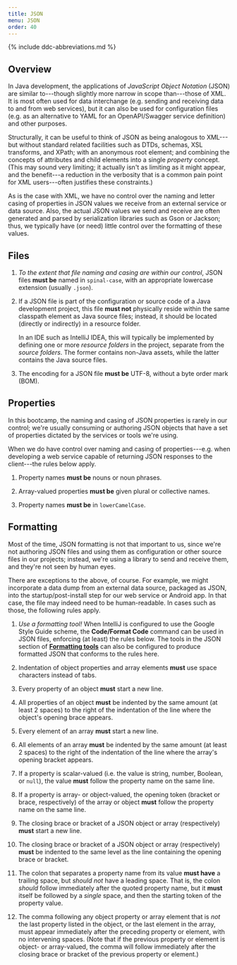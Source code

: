 ```yaml
---
title: JSON
menu: JSON
order: 40
---
```


{% include ddc-abbreviations.md %}
      
## Overview

In Java development, the applications of _JavaScript Object Notation_ (JSON) are similar to---though slightly more narrow in scope than---those of XML. It is most often used for data interchange (e.g. sending and receiving data to and from web services), but it can also be used for configuration files (e.g. as an alternative to YAML for an OpenAPI/Swagger service definition) and other purposes.

Structurally, it can be useful to think of JSON as being analogous to XML---but without standard related facilities such as DTDs, schemas, XSL transforms, and XPath; with an anonymous root element; and combining the concepts of attributes and child elements into a single _property_ concept. (This may sound very limiting; it actually isn't as limiting as it might appear, and the benefit---a reduction in the verbosity that is a common pain point for XML users---often justifies these constraints.)

As is the case with XML, we have no control over the naming and letter casing of properties in JSON values we receive from an external service or data source. Also, the actual JSON values we send and receive are often generated and parsed by serialization libraries such as Gson or Jackson; thus, we typically have (or need) little control over the formatting of these values.

## Files

1. _To the extent that file naming and casing are within our control_, JSON files **must be** named in `spinal-case`, with an appropriate lowercase extension (usually `.json`).

2. If a JSON file is part of the configuration or source code of a Java development project, this file **must not** physically reside within the same classpath element as Java source files; instead, it should be located (directly or indirectly) in a resource folder.

    In an IDE such as IntelliJ IDEA, this will typically be implemented by defining one or more _resource folders_ in the project, separate from the _source folders_. The former contains non-Java assets, while the latter contains the Java source files.

3. The encoding for a JSON file **must be** UTF-8, without a byte order mark (BOM).

## Properties

In this bootcamp, the naming and casing of JSON properties is rarely in our control; we're usually consuming or authoring JSON objects that have a set of properties dictated by the services or tools we're using.

When we do have control over naming and casing of properties---e.g. when developing a web service capable of returning JSON responses to the client---the rules below apply.

1. Property names **must be** nouns or noun phrases.

2. Array-valued properties **must be** given plural or collective names.

3. Property names **must be** in `lowerCamelCase`.

## Formatting

Most of the time, JSON formatting is not that important to us, since we're not authoring JSON files and using them as configuration or other source files in our projects; instead, we're using a library to send and receive them, and they're not seen by human eyes. 

There are exceptions to the above, of course. For example, we might incorporate a data dump from an external data source, packaged as JSON, into the startup/post-install step for our web service or Android app. In that case, the file may indeed need to be human-readable. In cases such as those, the following rules apply. 

1. _Use a formatting tool!_ When IntelliJ is configured to use the Google Style Guide scheme, the **Code/Format Code** command can be used in JSON files, enforcing (at least) the rules below. The tools in the JSON section of [**Formatting tools**](resources.md#formatting-tools) can also be configured to produce formatted JSON that conforms to the rules here.

2. Indentation of object properties and array elements **must** use space characters instead of tabs.

3. Every property of an object **must** start a new line.

4. All properties of an object **must** be indented by the same amount (at least 2 spaces) to the right of the indentation of the line where the object's opening brace appears.

5. Every element of an array **must** start a new line.

6. All elements of an array **must** be indented by the same amount (at least 2 spaces) to the right of the indentation of the line where the array's opening bracket appears.

7. If a property is scalar-valued (i.e. the value is string, number, Boolean, or `null`), the value **must** follow the property name on the same line.

8. If a property is array- or object-valued, the opening token (bracket or brace, respectively) of the array or object **must** follow the property name on the same line.

9. The closing brace or bracket of a JSON object or array (respectively) **must** start a new line.

10. The closing brace or bracket of a JSON object or array (respectively) **must** be indented to the same level as the line containing the opening brace or bracket.  

11. The colon that separates a property name from its value **must have** a trailing space, but _should not_ have a leading space. That is, the colon _should_ follow immediately after the quoted property name, but it **must** itself be followed by a _single_ space, and then the starting token of the property value.

12. The comma following any object property or array element that is _not_ the last property listed in the object, or the last element in the array, must appear immediately after the preceding property or element, with no intervening spaces. (Note that if the previous property or element is object- or array-valued, the comma will follow immediately after the closing brace or bracket of the previous property or element.)
